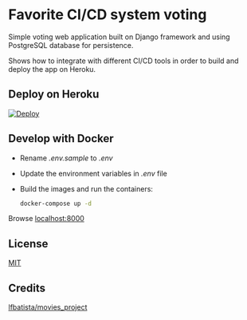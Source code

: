 # Favorite CI/CD system voting

Simple voting web application built on Django framework and using PostgreSQL database for persistence.

Shows how to integrate with different CI/CD tools in order to build and deploy the app on Heroku.

## Deploy on Heroku

[![Deploy](https://www.herokucdn.com/deploy/button.svg)](https://heroku.com/deploy?template=https://github.com/cpoenisch/cicd-voting/)

## Develop with Docker

- Rename *.env.sample* to *.env*
- Update the environment variables in *.env* file
- Build the images and run the containers:

  ```sh
  docker-compose up -d
  ```

Browse [localhost:8000](http://localhost:8000)

## License

[MIT](LICENSE)

## Credits

[lfbatista/movies_project](https://github.com/lfbatista/movies_project)
